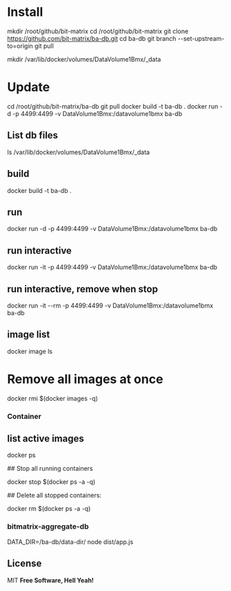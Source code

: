 # Install

mkdir /root/github/bit-matrix
cd /root/github/bit-matrix
git clone https://github.com/bit-matrix/ba-db.git
cd ba-db
git branch --set-upstream-to=origin
git pull

mkdir /var/lib/docker/volumes/DataVolume1Bmx/\_data

# Update

cd /root/github/bit-matrix/ba-db
git pull
docker build -t ba-db .
docker run -d -p 4499:4499 -v DataVolume1Bmx:/datavolume1bmx ba-db

## List db files

ls /var/lib/docker/volumes/DataVolume1Bmx/\_data

## build

docker build -t ba-db .

## run

docker run -d -p 4499:4499 -v DataVolume1Bmx:/datavolume1bmx ba-db

## run interactive

docker run -it -p 4499:4499 -v DataVolume1Bmx:/datavolume1bmx ba-db

## run interactive, remove when stop

docker run -it --rm -p 4499:4499 -v DataVolume1Bmx:/datavolume1bmx ba-db

## image list

docker image ls

# Remove all images at once

docker rmi $(docker images -q)

### Container

## list active images

docker ps

## Stop all running containers

docker stop $(docker ps -a -q)

## Delete all stopped containers:

docker rm $(docker ps -a -q)

### bitmatrix-aggregate-db

DATA_DIR=/ba-db/data-dir/ node dist/app.js

## License

MIT
**Free Software, Hell Yeah!**
